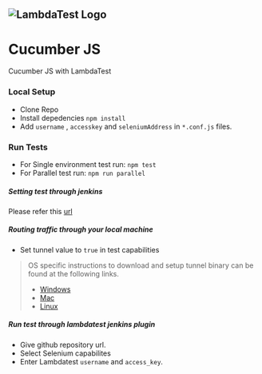 ![LambdaTest Logo](https://www.lambdatest.com/static/images/logo.svg)
---

# Cucumber JS
Cucumber JS with LambdaTest<br/>


### Local Setup
- Clone Repo
- Install depedencies 
```npm install```
- Add `username` , `accesskey` and `seleniumAddress` in `*.conf.js` files.

### Run Tests
- For Single environment test run: `npm test`
- For Parallel test run: `npm run parallel`

##### Setting test through jenkins
Please refer this [url](https://www.lambdatest.com/support/docs/display/TD/Selenium+with+Jenkins)
#####  Routing traffic through your local machine
- Set tunnel value to `true` in test capabilities
> OS specific instructions to download and setup tunnel binary can be found at the following links.
>    - [Windows](https://www.lambdatest.com/support/docs/display/TD/Local+Testing+For+Windows)
>    - [Mac](https://www.lambdatest.com/support/docs/display/TD/Local+Testing+For+MacOS)
>    - [Linux](https://www.lambdatest.com/support/docs/display/TD/Local+Testing+For+Linux)

##### Run test through lambdatest jenkins plugin
- Give github repository url.
- Select Selenium capabilites
- Enter Lambdatest `username` and `access_key`.


